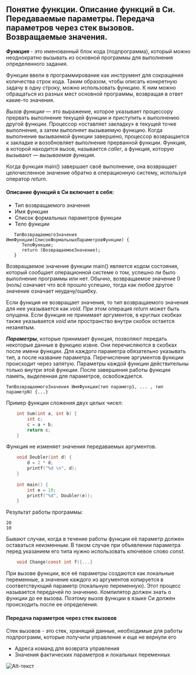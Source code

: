 ## Понятие функции. Описание функций в Си. Передаваемые параметры. Передача параметров через стек вызовов. Возвращаемые значения.
***Функция*** - это именованный блок кода (подпрограмма), который можно неоднократно вызывать из основной программы для выполнения определенного задания.

Функции ввели в программирование как инструмент для сокращения количества строк кода. Таким образом, чтобы описать конкретную задачу в одну строку, можно использовать функцию.
К ним можно обращаться из разных мест основной программы, возвращая в ответ какие-то значения.

*Вызов функции* — это выражение, которое указывает процессору прервать выполнение текущей функции и приступить к выполнению другой функции. Процессор «оставляет закладку» в текущей точке выполнения, а затем выполняет вызываемую функцию. Когда выполнение вызываемой функции завершено, процессор возвращается к закладке и возобновляет выполнение прерванной функции. Функция, в которой находится вызов, называется *caller*, а функция, которую вызывают — *вызываемая функция*. 

Когда функция main() завершает своё выполнение, она возвращает целочисленное значение обратно в операционную систему, используя оператор *return*.


#### Описание функций в Си включает в себя:
-	Тип возвращаемого значения
-	Имя функции
-	Список формальных параметров функции
-	Тело функции
```
   ТипВозвращаемогоЗначения ИмяФункции(СписокФормальныхПараметровФункции) {
      ТелоФункции;
      return (ВозвращаемоеЗначение);
   }
```
Возвращаемое значение функции main() является кодом состояния, который сообщает операционной системе о том, успешно ли было выполнение программы или нет. Обычно, возвращаемое значение 0 (ноль) означает что всё прошло успешно, тогда как любое другое значение означает неудачу/ошибку.


Если функция не возвращает значения, то тип возвращаемого значения для нее указывается как *void*. 
При этом операция *return* может быть опущена. Если функция не принимает аргументов, в круглых скобках также указывается *void*
или пространство внутри скобок остается незанятым.




***Параметры***, которые принимает функция, позволяют передать некоторые данные в функцию извне.
Они перечисляются в скобках после имени функции. Для каждого параметра обязательно указывать тип,
а после название параметра. Перечисление аргументов функции происходит через запятую.
Параметры каждой функции действительны только внутри этой функции. После завершения работы функции память, выделенная для параметров, освобождается.

```
ТипВозвращаемогоЗначения ИмяФункции(тип параметр1, ... , тип параметрN) {...}
```

Пример функции сложения двух целых чисел:
```c
    int Sum(int a, int b) {
        int c;
        c = a + b;
        return c;
    }
```
Функция не изменяет значения передаваемых аргументов.
```c
    void Doubler(int d) {
        d = 2 * d;
        printf("%d \n", d);
    }
    
    int main() {
        int e = 10;
        printf("%d", Doubler(e));
    }
```
Результат работы программы:
```
20
10
```
Бывают случаи, когда в течение работы функции её параметр должен оставаться неизменным.
В таком случае при объявлении параметра перед указанием его типа нужно использовать ключевое слово *const*.
```c
    void Change(const int f){...}
```
При вызове функции, все её параметры создаются как локальные переменные, а значение каждого из аргументов копируется в соответствующий параметр (локальную переменную). Этот процесс называется передачей по значению.
Компилятор должен знать о функции до ее вызова. Поэтому вызов функции в языке Си должен происходить после ее определения.

#### Передача параметров через стек вызовов
Стек вызовов - это стек, хранящий данные, необходимые для работы подпрограмм, которые получили управление и еще не вернули его
-	Адреса команд для возврата управления
-	Значения фактических параметров и локальных переменных

![Alt-текст]( https://github.com/ssh-kravchenko/c-language-course/blob/8fa7594bd25feb8a4bfc3f54959f225675709b06/c-language/Function/Untitled.png "Примеры")



